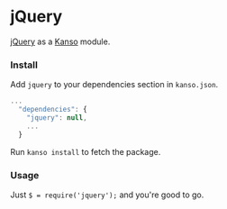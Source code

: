 # jQuery

[jQuery](http://jquery.com/) as a [Kanso](http://kan.so) module.

### Install

Add `jquery` to your dependencies section in `kanso.json`.

```javascript
...
  "dependencies": {
    "jquery": null,
    ...
  }
```

Run `kanso install` to fetch the package.

### Usage

Just `$ = require('jquery');` and you're good to go.
